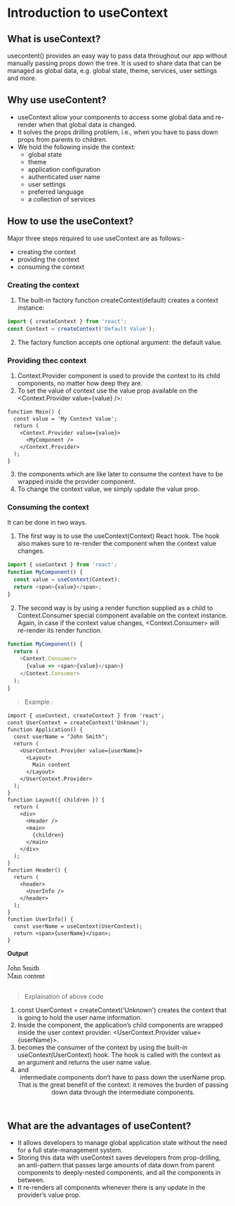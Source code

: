 # Introduction to useContext

## What is useContext?
usecontent() provides an easy way to pass data throughout our app without manually passing props down the tree. It is used to share data that can be managed as global data, e.g. global state, theme, services, user settings and more.

## Why use useContent?

* useContext allow your components to access some global data and re-render when that global data is changed.
* It solves the props drilling problem, i.e., when you have to pass down props from parents to children.
* We hold the following inside the context: 
  - global state
  - theme
  - application configuration
  - authenticated user name
  - user settings
  - preferred language
  - a collection of services

## How to use the useContext?

Major three steps required to use useContext are as follows:-
* creating the context
* providing the context
* consuming the context

### Creating the context

1. The built-in factory function createContext(default) creates a context instance:
```javascript
import { createContext } from 'react';
const Context = createContext('Default Value');
```
2. The factory function accepts one optional argument: the default value.

### Providing thec context
1. Context.Provider component is used to provide the context to its child components, no matter how deep they are.
2. To set the value of context use the value prop available on the <Context.Provider value={value} />:
```javascipt
function Main() {
  const value = 'My Context Value';
  return (
    <Context.Provider value={value}>
      <MyComponent />
    </Context.Provider>
  );
}
```
3. the components which are like later to consume the context have to be wrapped inside the provider component.
4. To change the context value, we simply update the value prop.

### Consuming the context
It can be done in two ways.
1. The first way is to use the useContext(Context) React hook. The hook also makes sure to re-render the component when the context value changes.
```javascript
import { useContext } from 'react';
function MyComponent() {
  const value = useContext(Context);
  return <span>{value}</span>;
}
```
2. The second way is by using a render function supplied as a child to Context.Consumer special component available on the context instance. Again, in case if the context value changes, <Context.Consumer> will re-render its render function.
```javascript
function MyComponent() {
  return (
    <Context.Consumer>
      {value => <span>{value}</span>}
    </Context.Consumer>
  );
}
```

>Example :
```javascrpt
import { useContext, createContext } from 'react';
const UserContext = createContext('Unknown');
function Application() {
  const userName = "John Smith";
  return (
    <UserContext.Provider value={userName}>
      <Layout>
        Main content
      </Layout>
    </UserContext.Provider>
  );
}
function Layout({ children }) {
  return (
    <div>
      <Header />
      <main>
        {children}
      </main>
    </div>
  );
}
function Header() {
  return (
    <header>
      <UserInfo />
    </header>
  );
}
function UserInfo() {
  const userName = useContext(UserContext);
  return <span>{userName}</span>;
}
```
**Output**

![](./assets/usecontext.png)

>Explaination of above code
1. const UserContext = createContext('Unknown') creates the context that is going to hold the user name information.
2. Inside the <Application /> component, the application’s child components are wrapped inside the user context provider: <UserContext.Provider value={userName}>.
3. <UserInfo /> becomes the consumer of the context by using the built-in useContext(UserContext) hook. The hook is called with the context as an argument and returns the user name value.
4. <Layout /> and <Header /> intermediate components don’t have to pass down the userName prop. That is the great benefit of the context: it removes the burden of passing down data through the intermediate components.

## What are the advantages of useContent?

* It allows developers to manage global application state without the need for a full state-management system. 
* Storing this data with useContext saves developers from prop-drilling, an anti-pattern that passes large amounts of data down from parent components to deeply-nested components, and all the components in between.
* It re-renders all components whenever there is any update in the provider’s value prop.



